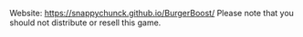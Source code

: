 Website: https://snappychunck.github.io/BurgerBoost/
Please note that you should not distribute or resell this game. 
